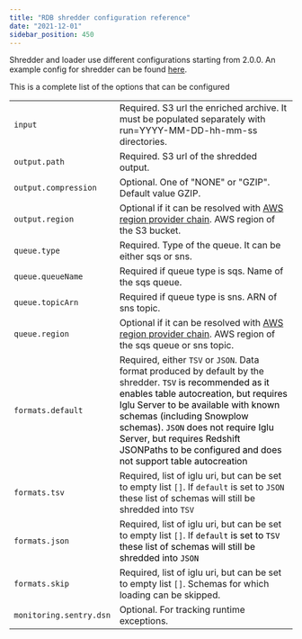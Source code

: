 ```yaml
---
title: "RDB shredder configuration reference"
date: "2021-12-01"
sidebar_position: 450
---
```


Shredder and loader use different configurations starting from 2.0.0. An example config for shredder can be found [here](https://github.com/snowplow/snowplow-rdb-loader/blob/2.0.0/config/shredder.batch.config.reference.hocon).

This is a complete list of the options that can be configured

<table class="has-fixed-layout"><tbody><tr><td><code>input</code></td><td>Required. S3 url the enriched archive. It must be populated separately with run=YYYY-MM-DD-hh-mm-ss directories.</td></tr><tr><td><code>output.path</code></td><td>Required. S3 url of the shredded output.</td></tr><tr><td><code>output.compression</code></td><td>Optional. One of "NONE" or "GZIP". Default value GZIP.</td></tr><tr><td><code>output.region</code></td><td>Optional if it can be resolved with <a href="https://sdk.amazonaws.com/java/api/latest/software/amazon/awssdk/regions/providers/DefaultAwsRegionProviderChain.html">AWS region provider chain</a>. AWS region of the S3 bucket.</td></tr><tr><td><code>queue.type</code></td><td>Required. Type of the queue. It can be either sqs or sns.</td></tr><tr><td><code>queue.queueName</code></td><td>Required if queue type is sqs. Name of the sqs queue.</td></tr><tr><td><code>queue.topicArn</code></td><td>Required if queue type is sns. ARN of sns topic.</td></tr><tr><td><code>queue.region</code></td><td>Optional if it can be resolved with <a href="https://sdk.amazonaws.com/java/api/latest/software/amazon/awssdk/regions/providers/DefaultAwsRegionProviderChain.html">AWS region provider chain</a>. AWS region of the sqs queue or sns topic.</td></tr><tr><td><code>formats.default</code></td><td>Required, either <code>TSV</code> or <code>JSON</code>. Data format produced by default by the shredder. <span style="font-family: inherit;font-size: inherit;font-weight: inherit;color: initial"></span><code style="font-weight: inherit;color: initial">TSV</code><span style="font-family: inherit;font-size: inherit;font-weight: inherit;color: initial"> is recommended as it enables table autocreation, but requires Iglu Server to be available with known schemas (including Snowplow schemas). </span><code style="font-weight: inherit;color: initial">JSON</code><span style="font-family: inherit;font-size: inherit;font-weight: inherit;color: initial"> does not require Iglu Server, but requires Redshift JSONPaths to be configured and does not support table autocreation</span></td></tr><tr><td><code>formats.tsv</code></td><td>Required, list of iglu uri, but can be set to empty list <code>[]</code>. If <code>default</code> is set to <code>JSON</code> these list of schemas will still be shredded into <code>TSV</code></td></tr><tr><td><code>formats.json</code></td><td>Required, list of iglu uri, but can be set to empty list <code>[]</code>. If <code style="font-weight: inherit;color: initial">default</code><span style="font-family: inherit;font-size: inherit;font-weight: inherit;color: initial"> is set to </span><code style="font-weight: inherit;color: initial">TSV</code><span style="font-family: inherit;font-size: inherit;font-weight: inherit;color: initial"> these list of schemas will still be shredded into </span><code style="font-weight: inherit;color: initial">JSON</code></td></tr><tr><td><code>formats.skip</code></td><td>Required, list of iglu uri, but can be set to empty list <code>[]</code>. Schemas for which loading can be skipped.</td></tr><tr><td><code>monitoring.sentry.dsn</code></td><td>Optional. For tracking runtime exceptions.</td></tr></tbody></table>
